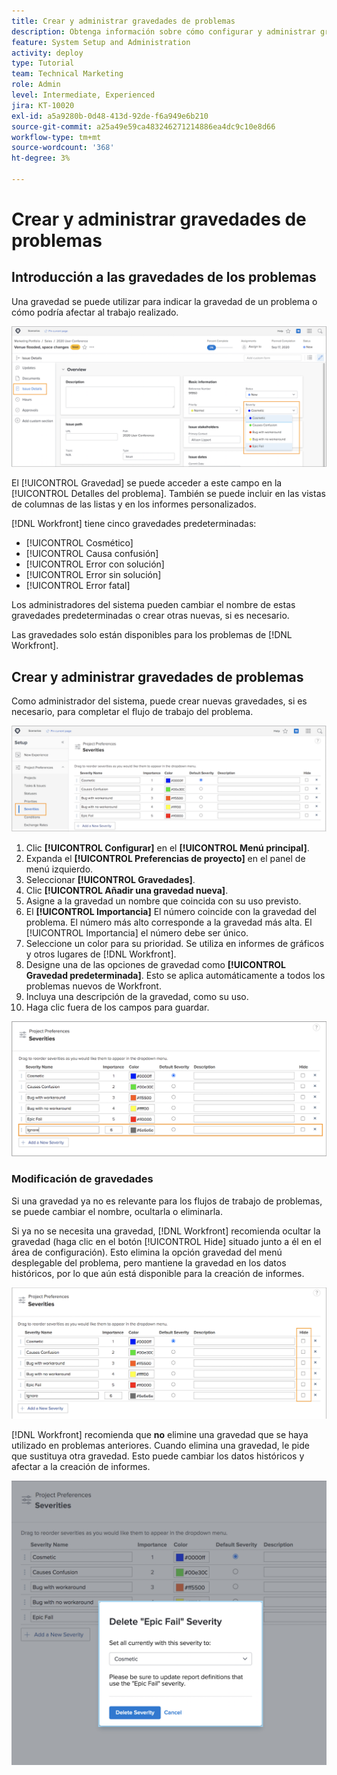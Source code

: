 ```yaml
---
title: Crear y administrar gravedades de problemas
description: Obtenga información sobre cómo configurar y administrar gravedades de problemas.
feature: System Setup and Administration
activity: deploy
type: Tutorial
team: Technical Marketing
role: Admin
level: Intermediate, Experienced
jira: KT-10020
exl-id: a5a9280b-0d48-413d-92de-f6a949e6b210
source-git-commit: a25a49e59ca483246271214886ea4dc9c10e8d66
workflow-type: tm+mt
source-wordcount: '368'
ht-degree: 3%

---
```


# Crear y administrar gravedades de problemas

## Introducción a las gravedades de los problemas

Una gravedad se puede utilizar para indicar la gravedad de un problema o cómo podría afectar al trabajo realizado.

![[!UICONTROL Gravedad] en el menú [!UICONTROL Detalles del problema] ventana](assets/admin-fund-severity-issue-details.png)

El [!UICONTROL Gravedad] se puede acceder a este campo en la [!UICONTROL Detalles del problema]. También se puede incluir en las vistas de columnas de las listas y en los informes personalizados.

[!DNL Workfront] tiene cinco gravedades predeterminadas:

* [!UICONTROL Cosmético]
* [!UICONTROL Causa confusión]
* [!UICONTROL Error con solución]
* [!UICONTROL Error sin solución]
* [!UICONTROL Error fatal]

Los administradores del sistema pueden cambiar el nombre de estas gravedades predeterminadas o crear otras nuevas, si es necesario.

Las gravedades solo están disponibles para los problemas de [!DNL Workfront].

## Crear y administrar gravedades de problemas

Como administrador del sistema, puede crear nuevas gravedades, si es necesario, para completar el flujo de trabajo del problema.

![[!UICONTROL Gravedades] página en [!UICONTROL Configurar]](assets/admin-fund-severity-section.png)

1. Clic **[!UICONTROL Configurar]** en el **[!UICONTROL Menú principal]**.
1. Expanda el **[!UICONTROL Preferencias de proyecto]** en el panel de menú izquierdo.
1. Seleccionar **[!UICONTROL Gravedades]**.
1. Clic **[!UICONTROL Añadir una gravedad nueva]**.
1. Asigne a la gravedad un nombre que coincida con su uso previsto.
1. El **[!UICONTROL Importancia]** El número coincide con la gravedad del problema. El número más alto corresponde a la gravedad más alta. El [!UICONTROL Importancia] el número debe ser único.
1. Seleccione un color para su prioridad. Se utiliza en informes de gráficos y otros lugares de [!DNL Workfront].
1. Designe una de las opciones de gravedad como **[!UICONTROL Gravedad predeterminada]**. Esto se aplica automáticamente a todos los problemas nuevos de Workfront.
1. Incluya una descripción de la gravedad, como su uso.
1. Haga clic fuera de los campos para guardar.

![[!UICONTROL Gravedades] lista](assets/admin-fund-severity-new.png)

### Modificación de gravedades

Si una gravedad ya no es relevante para los flujos de trabajo de problemas, se puede cambiar el nombre, ocultarla o eliminarla.

Si ya no se necesita una gravedad, [!DNL Workfront] recomienda ocultar la gravedad (haga clic en el botón [!UICONTROL Hide] situado junto a él en el área de configuración). Esto elimina la opción gravedad del menú desplegable del problema, pero mantiene la gravedad en los datos históricos, por lo que aún está disponible para la creación de informes.

![[!UICONTROL Hide] columna resaltada en [!UICONTROL Gravedades] página en [!UICONTROL Configurar]](assets/admin-fund-severity-hide.png)

[!DNL Workfront] recomienda que **no** elimine una gravedad que se haya utilizado en problemas anteriores. Cuando elimina una gravedad, le pide que sustituya otra gravedad. Esto puede cambiar los datos históricos y afectar a la creación de informes.

![Ventana Eliminar gravedad](assets/admin-fund-severity-delete.png)

<!---
learn more URLs
Create and customize issue severities
Update issue severity
--->

